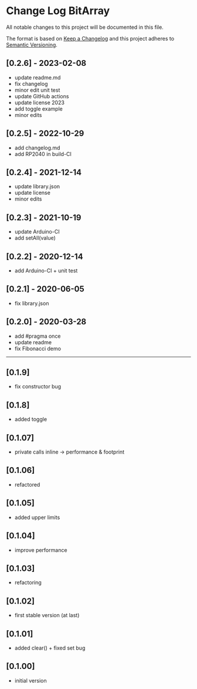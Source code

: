 # Change Log BitArray

All notable changes to this project will be documented in this file.

The format is based on [Keep a Changelog](http://keepachangelog.com/)
and this project adheres to [Semantic Versioning](http://semver.org/).


## [0.2.6] - 2023-02-08
- update readme.md
- fix changelog
- minor edit unit test
- update GitHub actions
- update license 2023
- add toggle example
- minor edits


## [0.2.5] - 2022-10-29
- add changelog.md
- add RP2040 in build-CI

## [0.2.4] - 2021-12-14
- update library.json
- update license
- minor edits

## [0.2.3] - 2021-10-19
- update Arduino-CI
- add setAll(value)

## [0.2.2] - 2020-12-14
- add Arduino-CI + unit test

## [0.2.1] - 2020-06-05
- fix library.json

## [0.2.0] - 2020-03-28
- add #pragma once
- update readme
- fix Fibonacci demo

----

## [0.1.9]
- fix constructor bug

## [0.1.8]
- added toggle

## [0.1.07]
- private calls inline -> performance & footprint

## [0.1.06]
- refactored

## [0.1.05]
- added upper limits

## [0.1.04]
- improve performance

## [0.1.03]
- refactoring

## [0.1.02]
- first stable version (at last)

## [0.1.01]
- added clear() + fixed set bug

## [0.1.00]
- initial version
